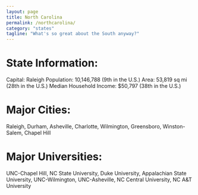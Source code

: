 ```yaml
---
layout: page
title: North Carolina
permalink: /northcarolina/
category: "states"
tagline: "What's so great about the South anyway?"
---
```

# State Information:
Capital: Raleigh
Population: 10,146,788 (9th in the U.S.)
Area: 53,819 sq mi (28th in the U.S.)
Median Household Income: $50,797 (38th in the U.S.)

# Major Cities:
Raleigh, Durham, Asheville, Charlotte, Wilmington, Greensboro, Winston-Salem, Chapel Hill

# Major Universities:
UNC-Chapel Hill, NC State University, Duke University, Appalachian State University, UNC-Wilmington, UNC-Asheville, NC Central University, NC A&T University
